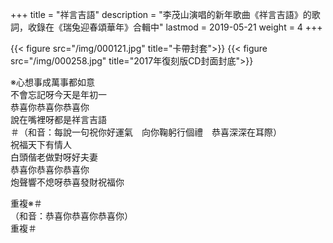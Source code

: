 +++
title = "祥言吉語"
description = "李茂山演唱的新年歌曲《祥言吉語》的歌詞，收錄在《瑞兔迎春頌華年》合輯中"
lastmod = 2019-05-21
weight = 4
+++

{{< figure src="/img/000121.jpg" title="卡帶封套">}}
{{< figure src="/img/000258.jpg" title="2017年復刻版CD封面封底">}}

※心想事成萬事都如意  
不會忘記呀今天是年初一  
恭喜你恭喜你恭喜你  
說在嘴裡呀都是祥言吉語  
＃（和音：每說一句祝你好運氣　向你鞠躬行個禮　恭喜深深在耳際）  
祝福天下有情人  
白頭偕老做對呀好夫妻  
恭喜你恭喜你恭喜你  
炮聲響不熄呀恭喜發財祝福你  

重複※＃  
（和音：恭喜你恭喜你恭喜你）  
重複＃
